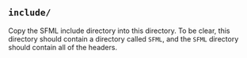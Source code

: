 ## `include/`

Copy the SFML include directory into this directory. To be clear, this directory should contain a directory called `SFML`, and the `SFML` directory should contain all of the headers.
